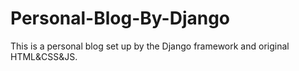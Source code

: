 # Personal-Blog-By-Django
This is a personal blog set up by the Django framework and original HTML&amp;CSS&amp;JS.
